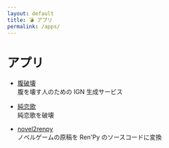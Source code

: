 ```yaml
---
layout: default
title: 💣 アプリ
permalink: /apps/
---
```


# アプリ

* [腹破壊](https://stomach-breaker.vercel.app/)\
腹を壊す人のための IGN 生成サービス

* [純恋歌](https://junrenka-randomizer.vercel.app/)\
純恋歌を破壊

* [novel2renpy](https://novel2renpy.vercel.app/)\
ノベルゲームの原稿を Ren'Py のソースコードに変換
